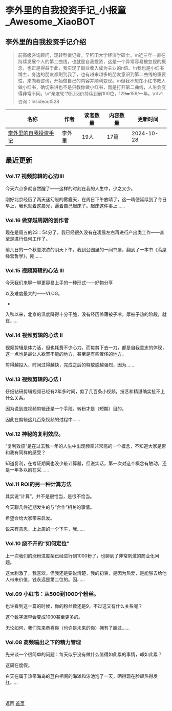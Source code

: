 # 李外里的自我投资手记_小报童_Awesome_XiaoBOT

## 李外里的自我投资手记介绍
> 前高级咨询顾问，现转型做记者，早稻田大学经济学硕士。\n近三年一直在持续发展个人的第二曲线，也就是自我投资，这是一个异常容易被忽视的概念，也正是得益于此，我实现了副业收入成为主业的n倍。\n我也是小红书博主，身边的朋友都刷到我了，也有越来越多的朋友意识到第二曲线的重要性，来向我咨询，开始做自己的内容并顺利变现。\n但我不想在小红书教人做小红书，确切来讲也不是只教你做小红书，而是打开第二曲线，人生会变得非常不同。\n“亲友轮”的订阅价持续到前100位，129➡️159/一年。\n1v1咨询：Insideout528  
  


|名称|作者|读者数量|内容数量|更新时间|
|---|---|---|---|---|
|[李外里的自我投资手记](https://xiaobot.net/p/liwaili?refer=0b133df9-27dc-423b-8101-639049001c13)|李外里|19人|17篇|2024-10-28|

## 最近更新
### Vol.17 视频剪辑的心法IIII

今天六点多就自然醒了——这样的时刻在我的人生中，少之又少。

刚好北京经历了两天迷幻般的雾霾天，在周日下午放晴了，这一晴便延续到了今日早上，我也就着这晨光，逼着自己起床了。起床这件事上......

### Vol.16 做穿越周期的创作者

现在是周五的23：54分了，我已经很久没有在凌晨左右再进行产出类工作——甚至是进行任何工作了。

前几日的一个秋意浓浓的阴天下午，我到公园里的一间书屋，翻到了一本书《茑屋经营哲学》，刚......

### Vol.15 视频剪辑的心法 III

今天我们来聊一聊更容易上手的一种形式——好物分享

以及难度最大的——VLOG。

-

入秋以来，北京的温度降得十分干脆，没有经历盖薄被子冷，厚被子热的阶段，就在......

### Vol.14 视频剪辑的心法 II

视频剪辑是体力活，但也耗费不少心力。而每剪下去一刀，都是自我意志的体现，这一点也是最让人欲罢不能的地方，甚至是有些奢侈的地方。

剪得越投入，时间过得越快，完成之后的释放感越强烈，因为......

### Vol.13 视频剪辑的心法 I

仔细钻研剪辑视频已经有2年多时间，剪了几百条小视频，技艺和精湛确实扯不上什么关系。

因为说到底视频剪辑还是一个手段，转粉才是（短期）目的。

因此在剪辑这几百条视频的过程中......

### Vol.12 神秘的复利效应。

“复利效应”是在过去我一年的人生中出现频率非常高的一个概念，不知道大家是否和我有同样的感受？

知道复利，在考证期间也没少敲计算器，但说实话，第一次对这个概念有触动，还是一年多以前在采......

### Vol.11 ROI的另一种计算方法

其实说“计算”，并不是很恰当，是很不恰当。

今天聊几件近期发生的与“合作”相关的事情。

希望会给大家带来启发。

说来有意思，上上周的一个下午，我......

### Vol.10 绕不开的“如何定位”

上一次我们的涨粉进度条已经进行到1000粉了，也聊到了非常刺激的商业化问题。

这太刺激了，我喜欢。但我还是要说清楚，我的初衷，是因为热爱，是能够去给他人带来价值，钱永远是第二位的。因......

### Vol.09 小红书：从500到1000个粉丝。

也许看到这一篇的时候，你的粉丝数还是9，不过这又有什么关系呢？

这个数字迟早会变成1000甚至更多的。

无论如何，我们先来恭喜你（也许是未来的你）拥有了超过......

### Vol.08 高频输出之下的精力管理

先来谈一个很简单的问题：每天似乎没有做什么值得如此累的事情，却如此累？

这周在度假。

白天在属于热带海岛的蓝白相间的海滩和泳池泡了一天，晒得现在脸颊热得发红......


<a href="https://github.com/Reno9527/awesome-xiaobot" style="color: white; text-decoration: none;">awesome-xiaobot</a>

返回 [首页](../README.md)
